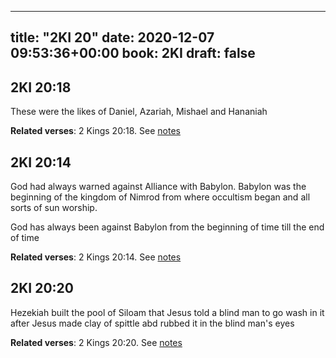 
---
title: "2KI 20"
date: 2020-12-07 09:53:36+00:00
book: 2KI
draft: false
---

## 2KI 20:18

These were the likes of Daniel, Azariah, Mishael and Hananiah

**Related verses**: 2 Kings 20:18. See [notes](https://my.bible.com/notes/3579241336392114189)


## 2KI 20:14

God had always warned against Alliance with Babylon. Babylon was the beginning of the kingdom of Nimrod from where occultism began and all sorts of sun worship.

God has always been against Babylon from the beginning of time till the end of time

**Related verses**: 2 Kings 20:14. See [notes](https://my.bible.com/notes/3579240315456577538)


## 2KI 20:20

Hezekiah built the pool of Siloam that Jesus told a blind man to go wash in it after Jesus made clay of spittle abd rubbed it in the blind man's eyes

**Related verses**: 2 Kings 20:20. See [notes](https://my.bible.com/notes/3590692225363469190)


